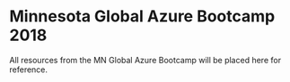 # Minnesota Global Azure Bootcamp 2018
All resources from the MN Global Azure Bootcamp will be placed here for reference.
